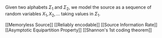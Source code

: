 Given two alphabets $\Sigma_{1}$ and $\Sigma_{2}$, 
we model the source as a sequence of random variables $X_{1},X_{2},\dots$ 
taking values in $\Sigma_{1}$.

[[Memoryless Source]]
[[Reliably encodable]]
[[Source Information Rate]]
[[Asymptotic Equipartition Property]]
[[Shannon's 1st coding theorem]]